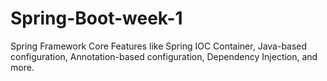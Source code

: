 # Spring-Boot-week-1
Spring Framework Core Features like Spring IOC Container, Java-based configuration, Annotation-based configuration, Dependency Injection, and more.
